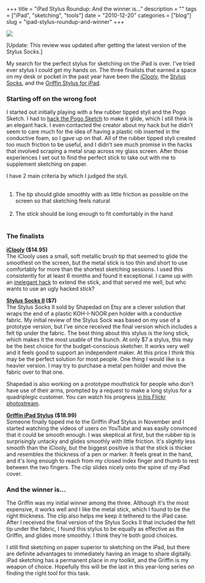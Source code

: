+++
title = "iPad Stylus Roundup: And the winner is..."
description = ""
tags = ["iPad", "sketching", "tools"]
date = "2010-12-20"
categories = ["blog"]
slug = "ipad-stylus-roundup-and-winner"
+++



  <div class="notebook-screenshot"><img src="/media/notebook/ipad-styli.jpg" class="notebook-image" /></div><p>[Update: This review was updated after getting the latest version of the Stylus Socks.]</p>

<p>My search for the perfect stylus for sketching on the iPad is over. I've tried ever stylus I could get my hands on. The three finalists that earned a space on my desk or pocket in the past year have been the <a href="http://www.amazon.com/iClooly-Stylus-iPhone-Devices-Version/dp/B0032J1NM0">iClooly</a>, the <a href="http://www.etsy.com/shop/shapedad">Stylus Socks</a>, and the <a href="http://www.griffintechnology.com/products/stylus">Griffin Stylus for iPad</a>.</p>

<p><h3>Starting off on the wrong foot</h3></p>

<p>I started out initially playing with a few rubber tipped styli and the Pogo Sketch. I had to <a href="hacking-pogo-stylus-smoother-ipad-sketching.html">hack the Pogo Sketch</a> to make it glide, which I still think is an elegant hack. I even contacted the creator about my hack but he didn't seem to care much for the idea of having a plastic nib inserted in the conductive foam, so I gave up on that. All of the rubber tipped styli created too much friction to be useful, and I didn't see much promise in the hacks that involved scraping a metal snap across my glass screen. After those experiences I set out to find the perfect stick to take out with me to supplement sketching on paper.</p>

<p>I have 2 main criteria by which I judged the styli.</p>

<p><ol><br />
<li>The tip should glide smoothly with as little friction as possible on the screen so that sketching feels natural</li><br />
<li>The stick should be long enough to fit comfortably in the hand</li><br />
</ol></p>

<p><h3>The finalists</h3></p>

<p><strong><a href="http://www.amazon.com/iClooly-Stylus-iPhone-Devices-Version/dp/B0032J1NM0">iClooly</a> ($14.95)</strong><br />
The iClooly uses a small, soft metallic brush tip that seemed to glide the smoothest on the screen, but the metal stick is too thin and short to use comfortably for more than the shortest sketching sessions. I used this consistently for at least 6 months and found it exceptional. I came up with an <a href="hacking-iclooly-ipad-stylus.html">inelegant hack</a> to extend the stick, and that served me well, but who wants to use an ugly hacked stick?</p>

<p><strong><a href="http://www.etsy.com/shop/shapedad">Stylus Socks II</a> ($7)</strong><br />
The Stylus Socks II sold by Shapedad on Etsy are a clever solution that wraps the end of a plastic KOH-I-NOOR pen holder with a conductive fabric. My initial review of the Stylus Sock was based on my use of a prototype version, but I've since received the final version which includes a felt tip under the fabric. The best thing about this stylus is the long stick, which makes it the most usable of the bunch. At only $7 a stylus, this may be the best choice for the budget-conscious sketcher. It works very well and it feels good to support an independent maker. At this price I think this may be the perfect solution for most people. One thing I would like is a heavier version. I may try to purchase a metal pen holder and move the fabric over to that one.</p>

<p>Shapedad is also working on a prototype mouthstick for people who don't have use of their arms, prompted by a request to make a long stylus for a quadriplegic customer. You can watch his progress <a href="http://www.flickr.com/photos/shapedad/5265910567/">in his Flickr photostream</a>.</p>

<p><strong><a href="http://www.griffintechnology.com/products/stylus">Griffin iPad Stylus</a> ($18.99)</strong><br />
Someone finally tipped me to the Griffin iPad Stylus in November and I started watching the videos of users on YouTube and was easily convinced that it could be smooth enough. I was skeptical at first, but the rubber tip is surprisingly untacky and glides smoothly with little friction. It's slightly less smooth than the iClooly, but the biggest positive is that the stick is thicker and resembles the thickness of a pen or marker. It feels great in the hand, and it's long enough to  reach from my closed index finger and thumb to rest between the two fingers. The clip slides nicely onto the spine of my iPad cover.</p>

<p><h3>And the winner is...</h3></p>

<p>The Griffin was my initial winner among the three. Although it's the most expensive, it works well and I like the metal stick, which I found to be the right thickness. The clip also helps me keep it tethered to the iPad case. After I received the final version of the Stylus Socks II that included the felt tip under the fabric, I found this stylus to be equally as effective as the Griffin, and glides more smoothly. I think they're both good choices.</p>

<p>I still find sketching on paper superior to sketching on the iPad, but there are definite advantages to immediately having an image to share digitally. iPad sketching has a permanent place in my toolkit, and the Griffin is my weapon of choice. Hopefully this will be the last in this year-long series on finding the right tool for this task.</p>

    
  
